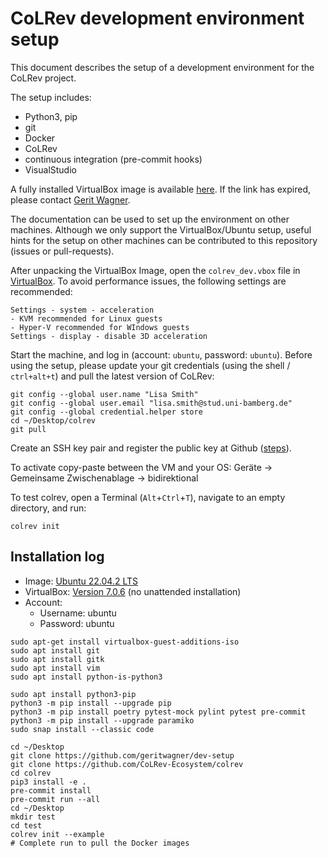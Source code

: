 # CoLRev development environment setup

This document describes the setup of a development environment for the CoLRev project.

The setup includes:
- Python3, pip
- git
- Docker
- CoLRev
- continuous integration (pre-commit hooks)
- VisualStudio

A fully installed VirtualBox image is available [here](https://gigamove.rwth-aachen.de/de/download/9453143c22408f2757dfd9946ec2fe0a). If the link has expired, please contact [Gerit Wagner](mailto:gerit.wagner@uni-bamberg.de).

The documentation can be used to set up the environment on other machines.
Although we only support the VirtualBox/Ubuntu setup, useful hints for the setup on other machines can be contributed to this repository (issues or pull-requests).

After unpacking the VirtualBox Image, open the ``colrev_dev.vbox`` file in [VirtualBox](https://www.virtualbox.org/).
To avoid performance issues, the following settings are recommended:

```
Settings - system - acceleration
- KVM recommended for Linux guests
- Hyper-V recommended for WIndows guests
Settings - display - disable 3D acceleration
```

Start the machine, and log in (account: ``ubuntu``, password: ``ubuntu``).
Before using the setup, please update your git credentials (using the shell / ``ctrl+alt+t``) and pull the latest version of CoLRev:

```
git config --global user.name "Lisa Smith"
git config --global user.email "lisa.smith@stud.uni-bamberg.de"
git config --global credential.helper store
cd ~/Desktop/colrev
git pull
```

Create an SSH key pair and register the public key at Github ([steps](https://docs.github.com/en/authentication/connecting-to-github-with-ssh/generating-a-new-ssh-key-and-adding-it-to-the-ssh-agent)).

To activate copy-paste between the VM and your OS: Geräte &rarr; Gemeinsame Zwischenablage &rarr; bidirektional

To test colrev, open a Terminal (``Alt``+``Ctrl``+``T``), navigate to an empty directory, and run:

```
colrev init
```

## Installation log
- Image: [Ubuntu 22.04.2 LTS](https://ubuntu.com/download/desktop/thank-you?version=22.04.2&architecture=amd64)
- VirtualBox: [Version 7.0.6](https://www.virtualbox.org/) (no unattended installation)
- Account:
  - Username: ubuntu
  - Password: ubuntu

```
sudo apt-get install virtualbox-guest-additions-iso
sudo apt install git
sudo apt install gitk
sudo apt install vim
sudo apt install python-is-python3

sudo apt install python3-pip
python3 -m pip install --upgrade pip
python3 -m pip install poetry pytest-mock pylint pytest pre-commit
python3 -m pip install --upgrade paramiko
sudo snap install --classic code

cd ~/Desktop
git clone https://github.com/geritwagner/dev-setup
git clone https://github.com/CoLRev-Ecosystem/colrev
cd colrev
pip3 install -e .
pre-commit install
pre-commit run --all
cd ~/Desktop
mkdir test
cd test
colrev init --example
# Complete run to pull the Docker images

```
